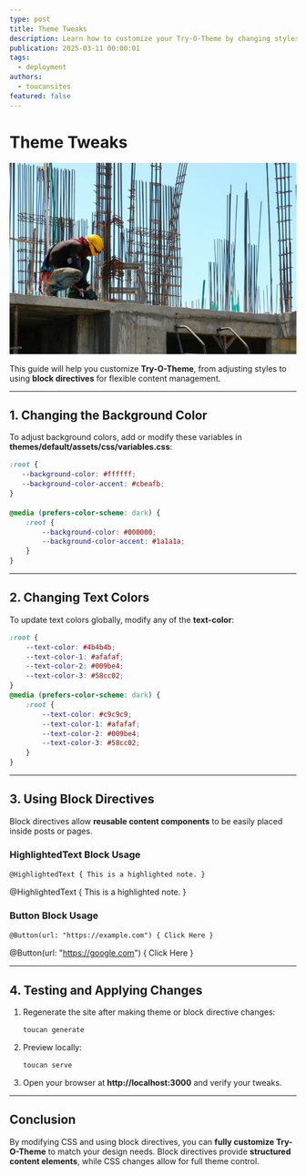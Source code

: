 ```yaml
---
type: post
title: Theme Tweaks
description: Learn how to customize your Try-O-Theme by changing styles and using block directives.
publication: 2025-03-11 00:00:01
tags:
  - deployment
authors:
  - toucansites
featured: false
---
```


# Theme Tweaks

![Cover Image](./assets/cover.jpg)

This guide will help you customize **Try-O-Theme**, from adjusting styles to using **block directives** for flexible content management.

---

## 1. Changing the Background Color

To adjust background colors, add or modify these variables in **themes/default/assets/css/variables.css**:

```css
:root {
   --background-color: #ffffff;
   --background-color-accent: #cbeafb;
}

@media (prefers-color-scheme: dark) {
    :root {
        --background-color: #000000;
        --background-color-accent: #1a1a1a;
    }
}
```

---

## 2. Changing Text Colors

To update text colors globally, modify any of the **text-color**:

```css
:root {
    --text-color: #4b4b4b;
    --text-color-1: #afafaf;
    --text-color-2: #009be4;
    --text-color-3: #58cc02;
}
@media (prefers-color-scheme: dark) {
    :root {
        --text-color: #c9c9c9;
        --text-color-1: #afafaf;
        --text-color-2: #009be4;
        --text-color-3: #58cc02;
    }
}
```

---

## 3. Using Block Directives

Block directives allow **reusable content components** to be easily placed inside posts or pages.

### **HighlightedText Block Usage**

```markdown
@HighlightedText { This is a highlighted note. }
```

@HighlightedText { This is a highlighted note. }

### **Button Block Usage**

```markdown
@Button(url: "https://example.com") { Click Here }
```

@Button(url: "https://google.com") { Click Here }

---

## 4. Testing and Applying Changes

1. Regenerate the site after making theme or block directive changes:

   ```bash
   toucan generate
   ```

2. Preview locally:

   ```bash
   toucan serve
   ```

3. Open your browser at **http://localhost:3000** and verify your tweaks.

---

## Conclusion

By modifying CSS and using block directives, you can **fully customize Try-O-Theme** to match your design needs. Block directives provide **structured content elements**, while CSS changes allow for full theme control.
